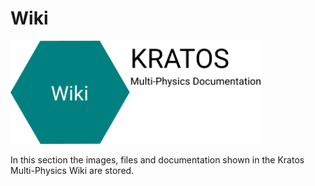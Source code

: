 # Wiki

<img src="./wiki_logo.png" width="400"> 

In this section the images, files and documentation shown in the Kratos Multi-Physics Wiki are stored.

